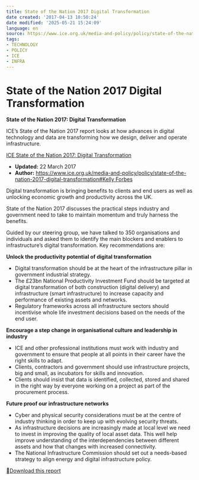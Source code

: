 ```yaml
---
title: State of the Nation 2017 Digital Transformation
date created: '2017-04-13 10:50:24'
date modified: '2025-05-21 15:24:09'
language: en
source: https://www.ice.org.uk/media-and-policy/policy/state-of-the-nation-2017-digital-transformation
tags:
- TECHNOLOGY
- POLICY
- ICE
- INFRA
---
```



# State of the Nation 2017 Digital Transformation
**State of the Nation 2017: Digital Transformation**

ICE’s State of the Nation 2017 report looks at how advances in digital technology and data are transforming how we design, deliver and operate infrastructure.

[ICE State of the Nation 2017: Digital Transformation](https://www.youtube.com/watch?v=NceIi-SJDdg)

* **Updated:** 22 March 2017
* **Author:** <https://www.ice.org.uk/media-and-policy/policy/state-of-the-nation-2017-digital-transformation#>[Kelly Forbes](https://mail.google.com/mail/?view=cm&fs=1&tf=1&to=policy@ice.org.uk)

Digital transformation is bringing benefits to clients and end users as well as unlocking economic growth and productivity across the UK.

State of the Nation 2017 discusses the practical steps industry and government need to take to maintain momentum and truly harness the benefits.

Guided by our steering group, we have talked to 350 organisations and individuals and asked them to identify the main blockers and enablers to infrastructure’s digital transformation. Key recommendations are:

**Unlock the productivity potential of digital transformation**

* Digital transformation should be at the heart of the infrastructure pillar in government industrial strategy.
* The £23bn National Productivity Investment Fund should be targeted at digital transformation of both construction (digital delivery) and infrastructure (smart infrastructure) to increase capacity and performance of existing assets and networks.
* Regulatory frameworks across all infrastructure sectors should incentivise whole life investment decisions based on the needs of the end user.

**Encourage a step change in organisational culture and leadership in industry**

* ICE and other professional institutions must work with industry and government to ensure that people at all points in their career have the right skills to adapt.
* Clients, contractors and government should use infrastructure projects, big and small, as incubators for skills and innovation.
* Clients should insist that data is identified, collected, stored and shared in the right way by everyone working on a project as part of the procurement process.

**Future proof our infrastructure networks**

* Cyber and physical security considerations must be at the centre of industry thinking in order to keep up with evolving security threats.
* As infrastructure decisions are increasingly made at local level we need to invest in improving the quality of local asset data. This well help improve understanding of the interdependencies between different assets and how that changes with increased connectivity.
* The National Infrastructure Commission should set out a needs-based strategy to align energy and digital infrastructure policy.

[](https://www.ice.org.uk/getattachment/media-and-policy/policy/state-of-the-nation-2017-digital-transformation/state-of-the-nation-2017-digital-transformation.pdf.aspx)[Download this report](https://www.ice.org.uk/getattachment/media-and-policy/policy/state-of-the-nation-2017-digital-transformation/state-of-the-nation-2017-digital-transformation.pdf.aspx)
